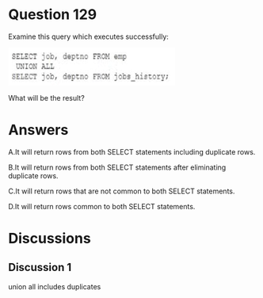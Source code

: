 # Question 129
Examine this query which executes successfully:

![](../images/image50.png)
		
What will be the result?

# Answers
A.It will return rows from both SELECT statements including duplicate rows.

B.It will return rows from both SELECT statements after eliminating duplicate rows.

C.It will return rows that are not common to both SELECT statements.

D.It will return rows common to both SELECT statements.

# Discussions
## Discussion 1
union all includes duplicates

